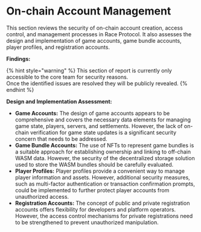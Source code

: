 # On-chain Account Management

This section reviews the security of on-chain account creation, access control, and management processes in Race Protocol. It also assesses the design and implementation of game accounts, game bundle accounts, player profiles, and registration accounts.

**Findings:**

{% hint style="warning" %}
This section of report is currently only accessible to the core team for security reasons. \
Once the identified issues are resolved they will be publicly revealed.
{% endhint %}

**Design and Implementation Assessment:**

* **Game Accounts:** The design of game accounts appears to be comprehensive and covers the necessary data elements for managing game state, players, servers, and settlements. However, the lack of on-chain verification for game state updates is a significant security concern that needs to be addressed.
* **Game Bundle Accounts:** The use of NFTs to represent game bundles is a suitable approach for establishing ownership and linking to off-chain WASM data. However, the security of the decentralized storage solution used to store the WASM bundles should be carefully evaluated.
* **Player Profiles:** Player profiles provide a convenient way to manage player information and assets. However, additional security measures, such as multi-factor authentication or transaction confirmation prompts, could be implemented to further protect player accounts from unauthorized access.
* **Registration Accounts:** The concept of public and private registration accounts offers flexibility for developers and platform operators. However, the access control mechanisms for private registrations need to be strengthened to prevent unauthorized manipulation.
